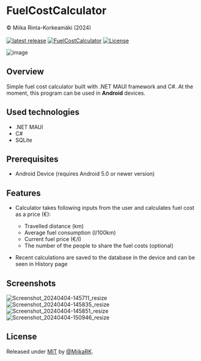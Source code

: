 # FuelCostCalculator 
© Miika Rinta-Korkeamäki (2024) \
\
    <a href="https://github.com/MiikaRK/fuelcostcalculator/releases/latest">
        <img src="https://img.shields.io/github/v/release/MiikaRK/fuelcostcalculator?color=green" alt="latest release"></a>
[![FuelCostCalculator](https://github.com/MiikaRK/fuelcostcalculator/actions/workflows/FuelCostCalculator.yml/badge.svg?branch=master)](https://github.com/MiikaRK/fuelcostcalculator/actions/workflows/FuelCostCalculator.yml)
[![License](https://img.shields.io/badge/License-MIT-blue)](#license)


![image](https://github.com/MiikaRK/fuelcostcalculator/assets/94705211/14cb29cd-5a67-48d7-9e75-ac0e7f415cec) 


## Overview

Simple fuel cost calculator built with .NET MAUI framework and C#. At the moment, this program can be used in **Android** devices.

## Used technologies

- .NET MAUI
- C#
- SQLite

## Prerequisites

- Android Device (requires Android 5.0 or newer version)

## Features

- Calculator takes following inputs from the user and calculates fuel cost as a price (€): 
  - Travelled distance (km)
  - Average fuel consumption (l/100km)
  - Current fuel price (€/l)
  - The number of the people to share the fuel costs (optional)
 
- Recent calculations are saved to the database in the device and can be seen in History page

## Screenshots

![Screenshot_20240404-145711_resize](https://github.com/MiikaRK/fuelcostcalculator/assets/94705211/d89f7027-57aa-4f7a-a085-027d59ef2b48)
![Screenshot_20240404-145835_resize](https://github.com/MiikaRK/fuelcostcalculator/assets/94705211/47adc4d9-995a-43f1-96d5-85b78cce4a23)
![Screenshot_20240404-145851_resize](https://github.com/MiikaRK/fuelcostcalculator/assets/94705211/ca5ef09a-554a-4c07-89ed-76adcbf8f998)
![Screenshot_20240404-150946_resize](https://github.com/MiikaRK/fuelcostcalculator/assets/94705211/2026d42f-c6ae-44ce-9711-8508726f943d)

## License

Released under [MIT](/LICENSE) by [@MiikaRK](https://github.com/MiikaRK).
